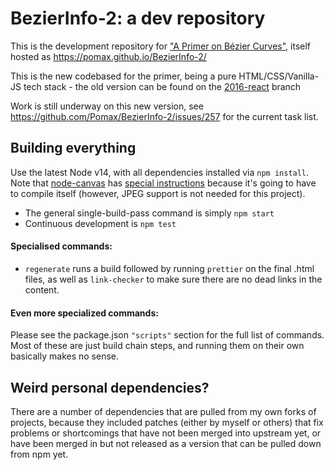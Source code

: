 # BezierInfo-2: a dev repository

This is the development repository for ["A Primer on Bézier Curves"](https://pomax.github.io.bezierinfo), itself hosted as https://pomax.github.io/BezierInfo-2/

This is the new codebased for the primer, being a pure HTML/CSS/Vanilla-JS tech stack - the old version can be found on the [2016-react](https://github.com/Pomax/BezierInfo-2/tree/2016-react) branch

Work is still underway on this new version, see https://github.com/Pomax/BezierInfo-2/issues/257 for the current task list.

## Building everything

Use the latest Node v14, with all dependencies installed via `npm install`. Note that [node-canvas](https://github.com/Automattic/node-canva) has [special instructions](https://github.com/Automattic/node-canvas/wiki/Installation:-Windows) because it's going to have to compile itself (however, JPEG support is not needed for this project).

- The general single-build-pass command is simply `npm start`
- Continuous development is `npm test`

#### Specialised commands:

- `regenerate` runs a build followed by running `prettier` on the final .html files, as well as `link-checker` to make sure there are no dead links in the content.

#### Even more specialized commands:

Please see the package.json `"scripts"` section for the full list of commands. Most of these are just build chain steps, and running them on their own basically makes no sense.

## Weird personal dependencies?

There are a number of dependencies that are pulled from my own forks of projects, because they included patches (either by myself or others) that fix problems or shortcomings that have not been merged into upstream yet, or have been merged in but not released as a version that can be pulled down from npm yet.

